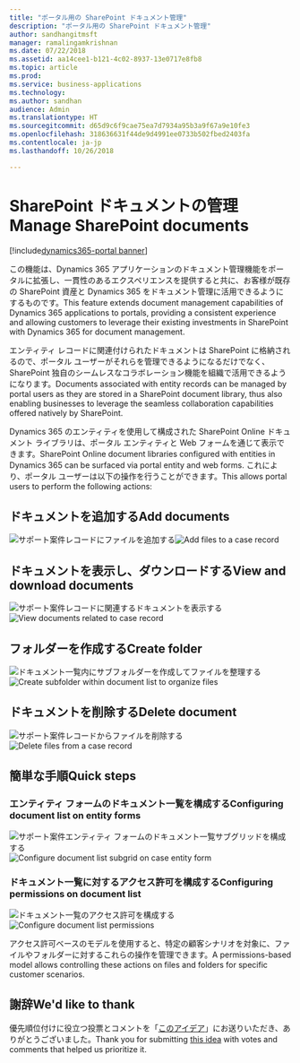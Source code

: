 ```yaml
---
title: "ポータル用の SharePoint ドキュメント管理"
description: "ポータル用の SharePoint ドキュメント管理"
author: sandhangitmsft
manager: ramalingamkrishnan
ms.date: 07/22/2018
ms.assetid: aa14cee1-b121-4c02-8937-13e0717e8fb8
ms.topic: article
ms.prod: 
ms.service: business-applications
ms.technology: 
ms.author: sandhan
audience: Admin
ms.translationtype: HT
ms.sourcegitcommit: d65d9c6f9cae75ea7d7934a95b3a9f67a9e10fe3
ms.openlocfilehash: 318636631f44de9d4991ee0733b502fbed2403fa
ms.contentlocale: ja-jp
ms.lasthandoff: 10/26/2018

---
```

#  <a name="manage-sharepoint-documents"></a><span data-ttu-id="2c5d8-103">SharePoint ドキュメントの管理</span><span class="sxs-lookup"><span data-stu-id="2c5d8-103">Manage SharePoint documents</span></span>

[!include[dynamics365-portal banner](../../includes/dynamics365-portal.md)]




<span data-ttu-id="2c5d8-104">この機能は、Dynamics 365 アプリケーションのドキュメント管理機能をポータルに拡張し、一貫性のあるエクスペリエンスを提供すると共に、お客様が既存の SharePoint 資産と Dynamics 365 をドキュメント管理に活用できるようにするものです。</span><span class="sxs-lookup"><span data-stu-id="2c5d8-104">This feature extends document management capabilities of Dynamics 365 applications to portals, providing a consistent experience and allowing customers to leverage their existing investments in SharePoint with Dynamics 365 for document management.</span></span>

<span data-ttu-id="2c5d8-105">エンティティ レコードに関連付けられたドキュメントは SharePoint に格納されるので、ポータル ユーザーがそれらを管理できるようになるだけでなく、SharePoint 独自のシームレスなコラボレーション機能を組織で活用できるようになります。</span><span class="sxs-lookup"><span data-stu-id="2c5d8-105">Documents associated with entity records can be managed by portal users as they are stored in a SharePoint document library, thus also enabling businesses to leverage the seamless collaboration capabilities offered natively by SharePoint.</span></span>

<span data-ttu-id="2c5d8-106">Dynamics 365 のエンティティを使用して構成された SharePoint Online ドキュメント ライブラリは、ポータル エンティティと Web フォームを通じて表示できます。</span><span class="sxs-lookup"><span data-stu-id="2c5d8-106">SharePoint Online document libraries configured with entities in Dynamics 365 can be surfaced via portal entity and web forms.</span></span> <span data-ttu-id="2c5d8-107">これにより、ポータル ユーザーは以下の操作を行うことができます。</span><span class="sxs-lookup"><span data-stu-id="2c5d8-107">This allows portal users to perform the following actions:</span></span>

## <a name="add-documents"></a><span data-ttu-id="2c5d8-108">ドキュメントを追加する</span><span class="sxs-lookup"><span data-stu-id="2c5d8-108">Add documents</span></span>

<span data-ttu-id="2c5d8-109">![サポート案件レコードにファイルを追加する](media/SP_Portal_Add_Files.png "サポート案件レコードにファイルを追加する")</span><span class="sxs-lookup"><span data-stu-id="2c5d8-109">![Add files to a case record](media/SP_Portal_Add_Files.png "Add files to a case record")</span></span>

## <a name="view-and-download-documents"></a><span data-ttu-id="2c5d8-110">ドキュメントを表示し、ダウンロードする</span><span class="sxs-lookup"><span data-stu-id="2c5d8-110">View and download documents</span></span>

<span data-ttu-id="2c5d8-111">![サポート案件レコードに関連するドキュメントを表示する](media/SP_Portal_View_Files.png "サポート案件レコードに関連するドキュメントを表示する")</span><span class="sxs-lookup"><span data-stu-id="2c5d8-111">![View documents related to case record](media/SP_Portal_View_Files.png "View documents related to case record")</span></span> 

## <a name="create-folder"></a><span data-ttu-id="2c5d8-112">フォルダーを作成する</span><span class="sxs-lookup"><span data-stu-id="2c5d8-112">Create folder</span></span>

<span data-ttu-id="2c5d8-113">![ドキュメント一覧内にサブフォルダーを作成してファイルを整理する](media/SP_Portal_Create_Folder.png "ドキュメント一覧内にサブフォルダーを作成してファイルを整理する")</span><span class="sxs-lookup"><span data-stu-id="2c5d8-113">![Create subfolder within document list to organize files](media/SP_Portal_Create_Folder.png "Create subfolder within document list to organize files")</span></span>

## <a name="delete-document"></a><span data-ttu-id="2c5d8-114">ドキュメントを削除する</span><span class="sxs-lookup"><span data-stu-id="2c5d8-114">Delete document</span></span>

<span data-ttu-id="2c5d8-115">![サポート案件レコードからファイルを削除する](media/SP_Portal_Delete_File.png "サポート案件レコードからファイルを削除する")</span><span class="sxs-lookup"><span data-stu-id="2c5d8-115">![Delete files from a case record](media/SP_Portal_Delete_File.png "Delete files from a case record")</span></span>

<!--
### Who uses this feature
This feature is intended for portal end users, allowing them access to SharePoint documents from portal web pages.
Portal administrators customize the form to display document lists on a portal. Entity permission configuration is used to control actions available to portal end users on files and folders.
### Setup required
This feature requires that document management is set up for [Dynamics 365 with SharePoint Online](https://go.microsoft.com/fwlink/p/?linkid=859386).
-->

## <a name="quick-steps"></a><span data-ttu-id="2c5d8-116">簡単な手順</span><span class="sxs-lookup"><span data-stu-id="2c5d8-116">Quick steps</span></span>

### <a name="configuring-document-list-on-entity-forms"></a><span data-ttu-id="2c5d8-117">エンティティ フォームのドキュメント一覧を構成する</span><span class="sxs-lookup"><span data-stu-id="2c5d8-117">Configuring document list on entity forms</span></span>

<span data-ttu-id="2c5d8-118">![サポート案件エンティティ フォームのドキュメント一覧サブグリッドを構成する](media/SP_Portal_configure_entity_form_doc_location.png "ドキュメントの場所サブグリッドの構成")</span><span class="sxs-lookup"><span data-stu-id="2c5d8-118">![Configure document list subgrid on case entity form](media/SP_Portal_configure_entity_form_doc_location.png "Document location subgrid configuration")</span></span>

### <a name="configuring-permissions-on-document-list"></a><span data-ttu-id="2c5d8-119">ドキュメント一覧に対するアクセス許可を構成する</span><span class="sxs-lookup"><span data-stu-id="2c5d8-119">Configuring permissions on document list</span></span>

<span data-ttu-id="2c5d8-120">![ドキュメント一覧のアクセス許可を構成する](media/SP_Portal_configure_doc_permissions.png "アクセス許可を構成する")</span><span class="sxs-lookup"><span data-stu-id="2c5d8-120">![Configure document list permissions](media/SP_Portal_configure_doc_permissions.png "Configure permissions")</span></span>

<span data-ttu-id="2c5d8-121">アクセス許可ベースのモデルを使用すると、特定の顧客シナリオを対象に、ファイルやフォルダーに対するこれらの操作を管理できます。</span><span class="sxs-lookup"><span data-stu-id="2c5d8-121">A permissions-based model allows controlling these actions on files and folders for specific customer scenarios.</span></span>

<!--
## Status
### Development status
Generally available
#### Target timeframe
October 2018
### Availability
Cloud
### Regional availability
Global
-->

## <a name="wed-like-to-thank"></a><span data-ttu-id="2c5d8-122">謝辞</span><span class="sxs-lookup"><span data-stu-id="2c5d8-122">We'd like to thank</span></span>

<span data-ttu-id="2c5d8-123">優先順位付けに役立つ投票とコメントを「[このアイデア](https://experience.dynamics.com/ideas/idea/?ideaid=d3398770-f9ac-e611-80c2-00155d4616d6)」にお送りいただき、ありがとうございました。</span><span class="sxs-lookup"><span data-stu-id="2c5d8-123">Thank you for submitting [this idea](https://experience.dynamics.com/ideas/idea/?ideaid=d3398770-f9ac-e611-80c2-00155d4616d6) with votes and comments that helped us prioritize it.</span></span>

